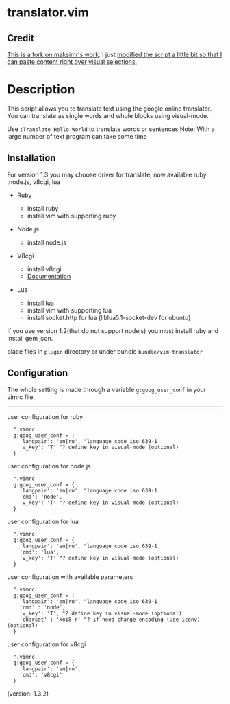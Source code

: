 translator.vim
============

## Credit
[This is a fork on maksimr's work](https://github.com/maksimr/vim-translator).
I just [modified the script a little bit so that I can paste content right over visual selections.](https://github.com/bryankennedy/vim-translator/blob/master/plugin/goog-translator.vim#L95)

# Description

This script allows you to translate text using the google online translator.
You can translate as single words and whole blocks using visual-mode.

Use `:Translate Hello World` to translate words or sentences
Note: With a large number of text program can take some time

Installation
------------

For version 1.3 you may choose driver for translate, now available ruby ,node.js, v8cgi, lua

* Ruby
  * install ruby
  * install vim with supporting ruby

* Node.js
  * install node.js

* V8cgi
  * install v8cgi
  * [Documentation](http://code.google.com/p/v8cgi/wiki/Compiling)

* Lua
  * install lua
  * install vim with supporting lua
  * install socket.http for lua (liblua5.1-socket-dev for ubuntu)

If you use version 1.2(that do not support nodejs) you must install ruby and install gem json.

place files in `plugin` directory or under bundle `bundle/vim-translator`

Configuration
-------------

The whole setting is made through a variable `g:goog_user_conf` in your vimrc file.

---------

user configuration for ruby

```vim
  ".vimrc
  g:goog_user_conf = {
    'langpair': 'en|ru', "language code iso 639-1
    'v_key': 'T' "? define key in visual-mode (optional)
  }
```

user configuration for node.js


```vim
  ".vimrc
  g:goog_user_conf = {
    'langpair': 'en|ru', "language code iso 639-1
    'cmd': 'node',
    'v_key': 'T' "? define key in visual-mode (optional)
  }
```
user configuration for lua


```vim
  ".vimrc
  g:goog_user_conf = {
    'langpair': 'en|ru', "language code iso 639-1
    'cmd': 'lua',
    'v_key': 'T' "? define key in visual-mode (optional)
  }
```

user configuration with available parameters

```vim
  ".vimrc
  g:goog_user_conf = {
    'langpair': 'en|ru', "language code iso 639-1
    'cmd' : 'node',
    'v_key': 'T', "? define key in visual-mode (optional)
    'charset' : 'koi8-r' "? if need change encoding (use iconv) (optional)
  }
```
user configuration for v8cgi


```vim
  ".vimrc
  g:goog_user_conf = {
    'langpair': 'en|ru',
    'cmd': 'v8cgi'
  }
```

(version: 1.3.2)
